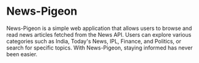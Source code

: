 # News-Pigeon
News-Pigeon is a simple web application that allows users to browse and read news articles fetched from the News API. Users can explore various categories such as India, Today's News, IPL, Finance, and Politics, or search for specific topics. With News-Pigeon, staying informed has never been easier.
